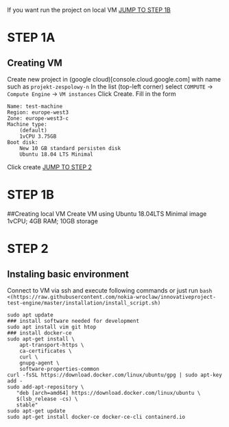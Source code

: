 If you want run the project on local VM [JUMP TO STEP 1B](#STEP-1B)
# STEP 1A
## Creating VM
Create new project in (google cloud)[console.cloud.google.com] with name such as `projekt-zespolowy-n`
In the list (top-left corner) select `COMPUTE` -> `Compute Engine` -> `VM instances`
Click Create.
Fill in the form
```
Name: test-machine
Region: europe-west3
Zone: europe-west3-c
Machine type:
	(default)
	1vCPU 3.75GB
Boot disk:
	New 10 GB standard persisten disk
	Ubuntu 18.04 LTS Minimal
```
Click create 
[JUMP TO STEP 2](#STEP-2)

# STEP 1B
##Creating local VM
Create VM using Ubuntu 18.04LTS Minimal image 1vCPU; 4GB RAM; 10GB storage

# STEP 2
## Instaling basic environment

Connect to VM via ssh and execute following commands 
or just run `bash <(https://raw.githubusercontent.com/nokia-wroclaw/innovativeproject-test-engine/master/installation/install_script.sh)` 

```
sudo apt update
### install software needed for development
sudo apt install vim git htop
### install docker-ce
sudo apt-get install \
    apt-transport-https \
    ca-certificates \
    curl \
    gnupg-agent \
    software-properties-common
curl -fsSL https://download.docker.com/linux/ubuntu/gpg | sudo apt-key add -
sudo add-apt-repository \
   "deb [arch=amd64] https://download.docker.com/linux/ubuntu \
   $(lsb_release -cs) \
   stable"
sudo apt-get update
sudo apt-get install docker-ce docker-ce-cli containerd.io
```



